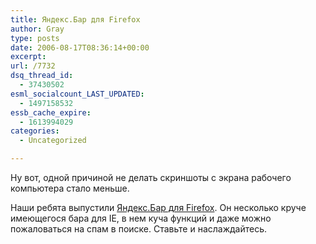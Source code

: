 ```yaml
---
title: Яндекс.Бар для Firefox
author: Gray
type: posts
date: 2006-08-17T08:36:14+00:00
excerpt:
url: /7732
dsq_thread_id:
  - 37430502
esml_socialcount_LAST_UPDATED:
  - 1497158532
essb_cache_expire:
  - 1613994029
categories:
  - Uncategorized

---
```








Ну вот, одной причиной не делать скриншоты с экрана рабочего компьютера стало меньше.

Наши ребята выпустили <a href="http://bar.yandex.ru/firefox/" target="_blank">Яндекс.Бар для Firefox</a>. Он несколько круче имеющегося бара для IE, в нем куча функций и даже можно пожаловаться на спам в поиске. Ставьте и наслаждайтесь.